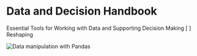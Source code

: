 # Data and Decision Handbook

Essential Tools for Working with Data and Supporting Decision Making
 [ ] Reshaping
 
![Data manipulation with Pandas](https://github.com/ChrDobbert/DataAndDecisionHandbook/blob/main/notebooks/Data-manipulation-with-Pandas.ipynb)
